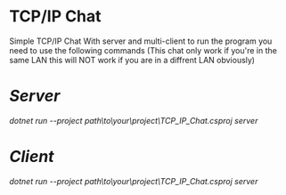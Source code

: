 # TCP/IP Chat
Simple TCP/IP Chat With server and multi-client 
to run the program you need to use the following commands (This chat only work if you're in the same LAN this will NOT work if you are in a diffrent LAN obviously)

# *Server*
*dotnet run --project path\to\your\project\TCP_IP_Chat.csproj server*
# *Client*
*dotnet run --project path\to\your\project\TCP_IP_Chat.csproj server*
